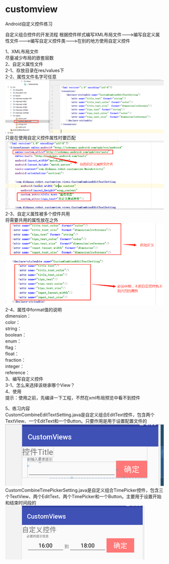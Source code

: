 # customview
Android自定义控件练习

自定义组合控件的开发流程
  根据控件样式编写XML布局文件--->编写自定义属性文件--->编写自定义控件类--->在别的地方使用自定义控件  
  
1、XML布局文件  
   尽量减少布局的嵌套层数  
2、自定义属性文件  
    2-1、存放目录在res/values下  
    2-2、属性文件名字可任意  
    ![](https://github.com/carolliao/customview/blob/master/README.img/3.png)  
    只是在使用自定义控件属性时要匹配  
    ![](https://github.com/carolliao/customview/blob/master/README.img/1.png)  
    2-3、自定义属性被多个控件共用   
    将需要共用的属性放在<declare-styleable></declare-styleable>之外  
    ![](https://github.com/carolliao/customview/blob/master/README.img/2.png)  
    2-4、属性中format值的说明  
    dimension：  
    color：  
    string：  
    boolean：  
    enum：  
    flag：  
    float：  
    fraction：  
    integer：  
    reference：  
 3、编写自定义控件  
    3-1、怎么来选择该继承哪个View？  
 4、使用  
    提示：使用之前，先编译一下工程，不然在xml布局预览中看不到控件    
    
  
5、练习内容  
    CustomCombineEditTextSetting.java是自定义组合EditText控件，包含两个TextView、一个EditText和一个Button。只要作用是用于设置配置文件的  
    ![样式](https://github.com/carolliao/customview/blob/master/README.img/combine_edittext.png)  
    CustomCombineTimePickerSetting.java是自定义组合TimePicker控件，包含三个TextView、两个EditText、两个TimePicker和一个Button。主要用于设置开始和结束时间段的  
    ![样式](https://github.com/carolliao/customview/blob/master/README.img/combine_timepicker.png)  
    
  
